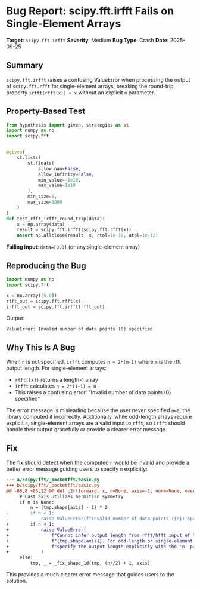 # Bug Report: scipy.fft.irfft Fails on Single-Element Arrays

**Target**: `scipy.fft.irfft`
**Severity**: Medium
**Bug Type**: Crash
**Date**: 2025-09-25

## Summary

`scipy.fft.irfft` raises a confusing ValueError when processing the output of `scipy.fft.rfft` for single-element arrays, breaking the round-trip property `irfft(rfft(x)) ≈ x` without an explicit `n` parameter.

## Property-Based Test

```python
from hypothesis import given, strategies as st
import numpy as np
import scipy.fft


@given(
    st.lists(
        st.floats(
            allow_nan=False,
            allow_infinity=False,
            min_value=-1e10,
            max_value=1e10
        ),
        min_size=1,
        max_size=1000
    )
)
def test_rfft_irfft_round_trip(data):
    x = np.array(data)
    result = scipy.fft.irfft(scipy.fft.rfft(x))
    assert np.allclose(result, x, rtol=1e-10, atol=1e-12)
```

**Failing input**: `data=[0.0]` (or any single-element array)

## Reproducing the Bug

```python
import numpy as np
import scipy.fft

x = np.array([5.0])
rfft_out = scipy.fft.rfft(x)
irfft_out = scipy.fft.irfft(rfft_out)
```

Output:
```
ValueError: Invalid number of data points (0) specified
```

## Why This Is A Bug

When `n` is not specified, `irfft` computes `n = 2*(m-1)` where `m` is the rfft output length. For single-element arrays:
- `rfft([x])` returns a length-1 array
- `irfft` calculates `n = 2*(1-1) = 0`
- This raises a confusing error: "Invalid number of data points (0) specified"

The error message is misleading because the user never specified `n=0`; the library computed it incorrectly. Additionally, while odd-length arrays require explicit `n`, single-element arrays are a valid input to `rfft`, so `irfft` should handle their output gracefully or provide a clearer error message.

## Fix

The fix should detect when the computed `n` would be invalid and provide a better error message guiding users to specify `n` explicitly:

```diff
--- a/scipy/fft/_pocketfft/basic.py
+++ b/scipy/fft/_pocketfft/basic.py
@@ -86,8 +86,12 @@ def c2r(forward, x, n=None, axis=-1, norm=None, overwrite_x=False,
     # Last axis utilizes hermitian symmetry
     if n is None:
         n = (tmp.shape[axis] - 1) * 2
-        if n < 1:
-            raise ValueError(f"Invalid number of data points ({n}) specified")
+        if n < 1:
+            raise ValueError(
+                f"Cannot infer output length from rfft/hfft input of length "
+                f"{tmp.shape[axis]}. For odd-length or single-element arrays, "
+                f"specify the output length explicitly with the 'n' parameter."
+            )
     else:
         tmp, _ = _fix_shape_1d(tmp, (n//2) + 1, axis)
```

This provides a much clearer error message that guides users to the solution.